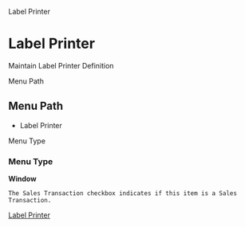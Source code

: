 
Label Printer
# Label Printer


Maintain Label Printer Definition

Menu Path
## Menu Path



- Label Printer

Menu Type
### Menu Type

**Window**

```
The Sales Transaction checkbox indicates if this item is a Sales Transaction.
```

[Label Printer](functional-guide/window/window-label-printer.md)